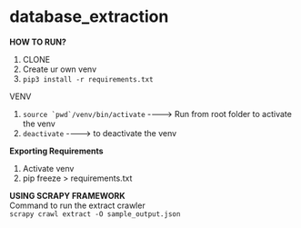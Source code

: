 # database_extraction

**HOW TO RUN?**
1. CLONE
2. Create ur own venv
3. `pip3 install -r requirements.txt`

VENV
1. ``source `pwd`/venv/bin/activate`` ----> Run from root folder to activate the venv
2. `deactivate` ----> to deactivate the venv

**Exporting Requirements**

1. Activate venv
2. pip freeze > requirements.txt

**USING SCRAPY FRAMEWORK**  
Command to run the extract crawler  
`scrapy crawl extract -O sample_output.json`

